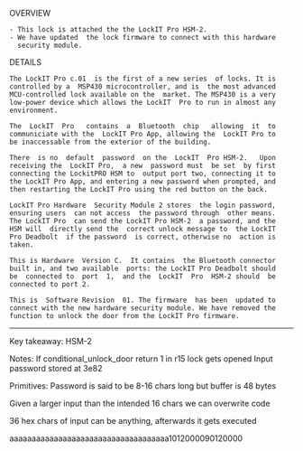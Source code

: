 OVERVIEW

    - This lock is attached the the LockIT Pro HSM-2.
    - We have updated  the lock firmware to connect with this hardware
      security module.


DETAILS

    The LockIT Pro c.01  is the first of a new series  of locks. It is
    controlled by a  MSP430 microcontroller, and is  the most advanced
    MCU-controlled lock available on the  market. The MSP430 is a very
    low-power device which allows the LockIT  Pro to run in almost any
    environment.

    The  LockIT  Pro   contains  a  Bluetooth  chip   allowing  it  to
    communiciate with the  LockIT Pro App, allowing the  LockIT Pro to
    be inaccessable from the exterior of the building.

    There  is no  default  password  on the  LockIT  Pro HSM-2.   Upon
    receiving the  LockIT Pro,  a new  password must  be set  by first
    connecting the LockitPRO HSM to  output port two, connecting it to
    the LockIT Pro App, and entering a new password when prompted, and
    then restarting the LockIT Pro using the red button on the back.
    
    LockIT Pro Hardware  Security Module 2 stores  the login password,
    ensuring users  can not access  the password through  other means.
    The LockIT Pro  can send the LockIT Pro HSM-2  a password, and the
    HSM will  directly send the  correct unlock message to  the LockIT
    Pro Deadbolt  if the password  is correct, otherwise no  action is
    taken.
    
    This is Hardware  Version C.  It contains  the Bluetooth connector
    built in, and two available  ports: the LockIT Pro Deadbolt should
    be  connected to  port  1,  and the  LockIT  Pro  HSM-2 should  be
    connected to port 2.

    This is  Software Revision  01. The firmware  has been  updated to
    connect with the new hardware security module. We have removed the
    function to unlock the door from the LockIT Pro firmware.

-------------------------------
Key takeaway:
HSM-2

Notes:
If conditional_unlock_door return 1 in r15 lock gets opened
Input password stored at 3e82

Primitives:
Password is said to be 8-16 chars long but buffer is 48 bytes

Given a larger input than the intended 16 chars we can overwrite code

36 hex chars of input can be anything, afterwards it gets executed

aaaaaaaaaaaaaaaaaaaaaaaaaaaaaaaaaaaa1012000090120000
